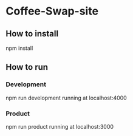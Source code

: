 # Coffee-Swap-site

## How to install

npm install

## How to run

### Development
npm run development
running at localhost:4000

### Product
npm run product
running at localhost:3000